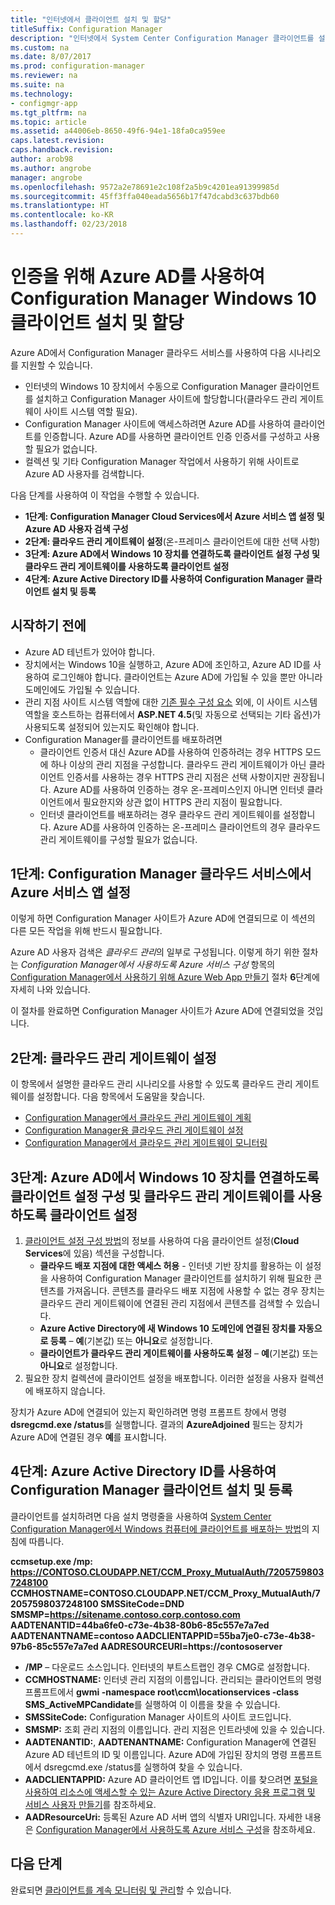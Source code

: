 ```yaml
---
title: "인터넷에서 클라이언트 설치 및 할당"
titleSuffix: Configuration Manager
description: "인터넷에서 System Center Configuration Manager 클라이언트를 설치 및 할당합니다."
ms.custom: na
ms.date: 8/07/2017
ms.prod: configuration-manager
ms.reviewer: na
ms.suite: na
ms.technology:
- configmgr-app
ms.tgt_pltfrm: na
ms.topic: article
ms.assetid: a44006eb-8650-49f6-94e1-18fa0ca959ee
caps.latest.revision: 
caps.handback.revision: 
author: arob98
ms.author: angrobe
manager: angrobe
ms.openlocfilehash: 9572a2e78691e2c108f2a5b9c4201ea91399985d
ms.sourcegitcommit: 45ff3ffa040eada5656b17f47dcabd3c637bdb60
ms.translationtype: HT
ms.contentlocale: ko-KR
ms.lasthandoff: 02/23/2018
---
```

# <a name="install-and-assign-configuration-manager-windows-10-clients-using-azure-ad-for-authentication"></a>인증을 위해 Azure AD를 사용하여 Configuration Manager Windows 10 클라이언트 설치 및 할당

Azure AD에서 Configuration Manager 클라우드 서비스를 사용하여 다음 시나리오를 지원할 수 있습니다.

- 인터넷의 Windows 10 장치에서 수동으로 Configuration Manager 클라이언트를 설치하고 Configuration Manager 사이트에 할당합니다(클라우드 관리 게이트웨이 사이트 시스템 역할 필요).
- Configuration Manager 사이트에 액세스하려면 Azure AD를 사용하여 클라이언트를 인증합니다. Azure AD를 사용하면 클라이언트 인증 인증서를 구성하고 사용할 필요가 없습니다.
- 컬렉션 및 기타 Configuration Manager 작업에서 사용하기 위해 사이트로 Azure AD 사용자를 검색합니다.

다음 단계를 사용하여 이 작업을 수행할 수 있습니다.

- **1단계: Configuration Manager Cloud Services에서 Azure 서비스 앱 설정 및 Azure AD 사용자 검색 구성**
- **2단계: 클라우드 관리 게이트웨이 설정**(온-프레미스 클라이언트에 대한 선택 사항)
- **3단계: Azure AD에서 Windows 10 장치를 연결하도록 클라이언트 설정 구성 및 클라우드 관리 게이트웨이를 사용하도록 클라이언트 설정**
- **4단계: Azure Active Directory ID를 사용하여 Configuration Manager 클라이언트 설치 및 등록**


## <a name="before-you-start"></a>시작하기 전에

- Azure AD 테넌트가 있어야 합니다.
- 장치에서는 Windows 10을 실행하고, Azure AD에 조인하고, Azure AD ID를 사용하여 로그인해야 합니다. 클라이언트는 Azure AD에 가입될 수 있을 뿐만 아니라 도메인에도 가입될 수 있습니다.
- 관리 지점 사이트 시스템 역할에 대한 [기존 필수 구성 요소](/sccm/core/plan-design/configs/site-and-site-system-prerequisites) 외에, 이 사이트 시스템 역할을 호스트하는 컴퓨터에서 **ASP.NET 4.5**(및 자동으로 선택되는 기타 옵션)가 사용되도록 설정되어 있는지도 확인해야 합니다.
- Configuration Manager를 클라이언트를 배포하려면
    - 클라이언트 인증서 대신 Azure AD를 사용하여 인증하려는 경우 HTTPS 모드에 하나 이상의 관리 지점을 구성합니다.
        클라우드 관리 게이트웨이가 아닌 클라이언트 인증서를 사용하는 경우 HTTPS 관리 지점은 선택 사항이지만 권장됩니다. Azure AD를 사용하여 인증하는 경우 온-프레미스인지 아니면 인터넷 클라이언트에서 필요한지와 상관 없이 HTTPS 관리 지점이 필요합니다.
    - 인터넷 클라이언트를 배포하려는 경우 클라우드 관리 게이트웨이를 설정합니다. Azure AD를 사용하여 인증하는 온-프레미스 클라이언트의 경우 클라우드 관리 게이트웨이를 구성할 필요가 없습니다.


## <a name="step-1-set-up-the-azure-services-app-in-configuration-manager-cloud-services"></a>1단계: Configuration Manager 클라우드 서비스에서 Azure 서비스 앱 설정

이렇게 하면 Configuration Manager 사이트가 Azure AD에 연결되므로 이 섹션의 다른 모든 작업을 위해 반드시 필요합니다. 

Azure AD 사용자 검색은 *클라우드 관리*의 일부로 구성됩니다. 이렇게 하기 위한 절차는 *Configuration Manager에서 사용하도록 Azure 서비스 구성* 항목의 [Configuration Manager에서 사용하기 위해 Azure Web App 만들기](/sccm/core/servers/deploy/configure/Azure-services-wizard#webapp) 절차 **6**단계에 자세히 나와 있습니다.
    
이 절차를 완료하면 Configuration Manager 사이트가 Azure AD에 연결되었을 것입니다. 

## <a name="step-2-set-up-the-cloud-management-gateway"></a>2단계: 클라우드 관리 게이트웨이 설정

이 항목에서 설명한 클라우드 관리 시나리오를 사용할 수 있도록 클라우드 관리 게이트웨이를 설정합니다. 다음 항목에서 도움말을 찾습니다. 

- [Configuration Manager에서 클라우드 관리 게이트웨이 계획](/sccm/core/clients/manage/plan-cloud-management-gateway)
- [Configuration Manager용 클라우드 관리 게이트웨이 설정](/sccm/core/clients/manage/setup-cloud-management-gateway)
- [Configuration Manager에서 클라우드 관리 게이트웨이 모니터링](/sccm/core/clients/manage/monitor-clients-cloud-management-gateway)

## <a name="step-3-configure-client-settings-to-join-windows-10-devices-with-azure-ad-and-enable-clients-to-use-the-cloud-management-gateway"></a>3단계: Azure AD에서 Windows 10 장치를 연결하도록 클라이언트 설정 구성 및 클라우드 관리 게이트웨이를 사용하도록 클라이언트 설정

1.  [클라이언트 설정 구성 방법](/sccm/core/clients/deploy/configure-client-settings)의 정보를 사용하여 다음 클라이언트 설정(**Cloud Services**에 있음) 섹션을 구성합니다.
    - **클라우드 배포 지점에 대한 액세스 허용** - 인터넷 기반 장치를 활용하는 이 설정을 사용하여 Configuration Manager 클라이언트를 설치하기 위해 필요한 콘텐츠를 가져옵니다. 콘텐츠를 클라우드 배포 지점에 사용할 수 없는 경우 장치는 클라우드 관리 게이트웨이에 연결된 관리 지점에서 콘텐츠를 검색할 수 있습니다.
    - **Azure Active Directory에 새 Windows 10 도메인에 연결된 장치를 자동으로 등록** – **예**(기본값) 또는 **아니요**로 설정합니다.
    - **클라이언트가 클라우드 관리 게이트웨이를 사용하도록 설정** – **예**(기본값) 또는 **아니요**로 설정합니다.
2.  필요한 장치 컬렉션에 클라이언트 설정을 배포합니다. 이러한 설정을 사용자 컬렉션에 배포하지 않습니다.

장치가 Azure AD에 연결되어 있는지 확인하려면 명령 프롬프트 창에서 명령 **dsregcmd.exe /status**를 실행합니다. 결과의 **AzureAdjoined** 필드는 장치가 Azure AD에 연결된 경우 **예**를 표시합니다.


## <a name="step-4-install-and-register-the-configuration-manager-client-using-azure-active-directory-identity"></a>4단계: Azure Active Directory ID를 사용하여 Configuration Manager 클라이언트 설치 및 등록

클라이언트를 설치하려면 다음 설치 명령줄을 사용하여 [System Center Configuration Manager에서 Windows 컴퓨터에 클라이언트를 배포하는 방법](/sccm/core/clients/deploy/deploy-clients-to-windows-computers#a-namebkmkmanuala-how-to-install-clients-manually)의 지침에 따릅니다. 

**ccmsetup.exe /mp&#58; https://CONTOSO.CLOUDAPP.NET/CCM_Proxy_MutualAuth/72057598037248100 CCMHOSTNAME=CONTOSO.CLOUDAPP.NET/CCM_Proxy_MutualAuth/72057598037248100 SMSSiteCode=DND SMSMP=https://sitename.contoso.corp.contoso.com AADTENANTID=44ba6fe0-c73e-4b38-80b6-85c557e7a7ed AADTENANTNAME=contoso  AADCLIENTAPPID=55ba7je0-c73e-4b38-97b6-85c557e7a7ed AADRESOURCEURI=https://contososerver**

- **/MP** – 다운로드 소스입니다. 인터넷의 부트스트랩인 경우 CMG로 설정합니다.
- **CCMHOSTNAME:** 인터넷 관리 지점의 이름입니다. 관리되는 클라이언트의 명령 프롬프트에서 **gwmi -namespace root\ccm\locationservices -class SMS_ActiveMPCandidate**를 실행하여 이 이름을 찾을 수 있습니다.
- **SMSSiteCode:** Configuration Manager 사이트의 사이트 코드입니다.
- **SMSMP:** 조회 관리 지점의 이름입니다. 관리 지점은 인트라넷에 있을 수 있습니다.
- **AADTENANTID:**, **AADTENANTNAME:** Configuration Manager에 연결된 Azure AD 테넌트의 ID 및 이름입니다. Azure AD에 가입된 장치의 명령 프롬프트에서 dsregcmd.exe /status를 실행하여 찾을 수 있습니다.
- **AADCLIENTAPPID:** Azure AD 클라이언트 앱 ID입니다. 이를 찾으려면 [포털을 사용하여 리소스에 액세스할 수 있는 Azure Active Directory 응용 프로그램 및 서비스 사용자 만들기](https://docs.microsoft.com/azure/azure-resource-manager/resource-group-create-service-principal-portal#get-application-id-and-authentication-key)를 참조하세요.
- **AADResourceUri:** 등록된 Azure AD 서버 앱의 식별자 URI입니다. 자세한 내용은 [Configuration Manager에서 사용하도록 Azure 서비스 구성](/sccm/core/servers/deploy/configure/azure-services-wizard)을 참조하세요.




## <a name="next-steps"></a>다음 단계

완료되면 [클라이언트를 계속 모니터링 및 관리](/sccm/core/clients/manage/monitor-clients)할 수 있습니다.
